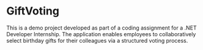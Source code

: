 # GiftVoting
This is a demo project developed as part of a coding assignment for a .NET Developer Internship. The application enables employees to collaboratively select birthday gifts for their colleagues via a structured voting process.
